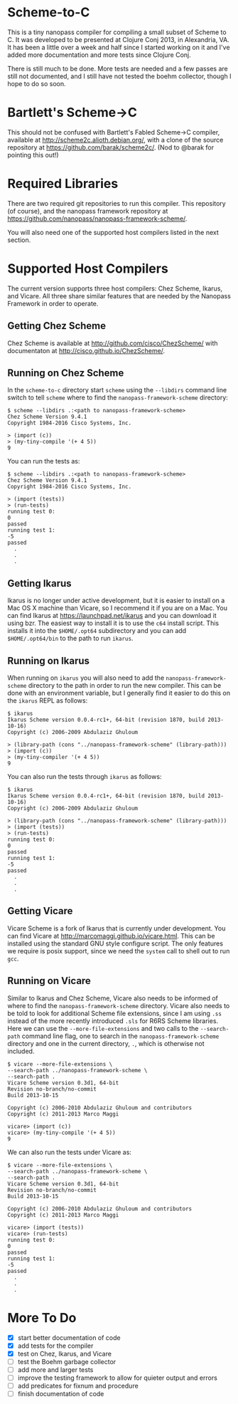 Scheme-to-C
============

This is a tiny nanopass compiler for compiling a small subset of Scheme to C.
It was developed to be presented at Clojure Conj 2013, in Alexandria, VA.
It has been a little over a week and half since I started working on it and
I've added more documentation and more tests since Clojure Conj.

There is still much to be done.  More tests are needed and a few passes are
still not documented, and I still have not tested the boehm collector, though
I hope to do so soon.

Bartlett's Scheme-&gt;C
=====================
This should not be confused with Bartlett's Fabled Scheme-&gt;C compiler,
available at http://scheme2c.alioth.debian.org/, with a clone of the source
repository at https://github.com/barak/scheme2c/.  (Nod to @barak for pointing
this out!)

Required Libraries
===================
There are two required git repositories to run this compiler.  This repository
(of course), and the nanopass framework repository at
https://github.com/nanopass/nanopass-framework-scheme/.

You will also need one of the supported host compilers listed in the next
section.

Supported Host Compilers
=========================

The current version supports three host compilers: Chez Scheme, Ikarus, and
Vicare.  All three share similar features that are needed by the Nanopass
Framework in order to operate.

Getting Chez Scheme
--------------------
Chez Scheme is available at http://github.com/cisco/ChezScheme/ with
documentaton at http://cisco.github.io/ChezScheme/.

Running on Chez Scheme
-----------------------
In the `scheme-to-c` directory start `scheme` using the `--libdirs` command
line switch to tell `scheme` where to find the `nanopass-framework-scheme`
directory:

```
$ scheme --libdirs .:<path to nanopass-framework-scheme>
Chez Scheme Version 9.4.1
Copyright 1984-2016 Cisco Systems, Inc.

> (import (c))
> (my-tiny-compile '(+ 4 5))
9
```

You can run the tests as:

```
$ scheme --libdirs .:<path to nanopass-framework-scheme>
Chez Scheme Version 9.4.1
Copyright 1984-2016 Cisco Systems, Inc.

> (import (tests))
> (run-tests)
running test 0:
0
passed
running test 1:
-5
passed
  .
  .
  .
```

Getting Ikarus
---------------
Ikarus is no longer under active development, but it is easier to install on a
Mac OS X machine than Vicare, so I recommend it if you are on a Mac.  You can
find Ikarus at https://launchpad.net/ikarus and you can download it using bzr.
The easiest way to install it is to use the `c64` install script.  This installs
it into the `$HOME/.opt64` subdirectory and you can add `$HOME/.opt64/bin` to
the path to run `ikarus`.

Running on Ikarus
------------------
When running on `ikarus` you will also need to add the
`nanopass-framework-scheme` directory to the path in order to run the new
compiler.  This can be done with an environment variable, but I generally find
it easier to do this on the `ikarus` REPL as follows:

```
$ ikarus
Ikarus Scheme version 0.0.4-rc1+, 64-bit (revision 1870, build 2013-10-16)
Copyright (c) 2006-2009 Abdulaziz Ghuloum

> (library-path (cons "../nanopass-framework-scheme" (library-path)))
> (import (c))
> (my-tiny-compiler '(+ 4 5))
9
```

You can also run the tests through `ikarus` as follows:

```
$ ikarus
Ikarus Scheme version 0.0.4-rc1+, 64-bit (revision 1870, build 2013-10-16)
Copyright (c) 2006-2009 Abdulaziz Ghuloum

> (library-path (cons "../nanopass-framework-scheme" (library-path)))
> (import (tests))
> (run-tests)
running test 0:
0
passed
running test 1:
-5
passed
  .
  .
  .
```

Getting Vicare
---------------
Vicare Scheme is a fork of Ikarus that is currently under development.
You can find Vicare at http://marcomaggi.github.io/vicare.html.  This can
be installed using the standard GNU style configure script.  The only
features we require is posix support, since we need the `system` call to
shell out to run `gcc`.

Running on Vicare
------------------
Similar to Ikarus and Chez Scheme, Vicare also needs to be informed of where
to find the `nanopass-framework-scheme` directory.  Vicare also needs to be
told to look for additional Scheme file extensions, since I am using `.ss`
instead of the more recently introduced `.sls` for R6RS Scheme libraries.  Here
we can use the `--more-file-extensions` and two calls to the `--search-path`
command line flag, one to search in the `nanopass-framework-scheme` directory
and one in the current directory, `.`, which is otherwise not included.

```
$ vicare --more-file-extensions \
--search-path ../nanopass-framework-scheme \
--search-path .
Vicare Scheme version 0.3d1, 64-bit
Revision no-branch/no-commit
Build 2013-10-15

Copyright (c) 2006-2010 Abdulaziz Ghuloum and contributors
Copyright (c) 2011-2013 Marco Maggi

vicare> (import (c))
vicare> (my-tiny-compile '(+ 4 5))
9
```

We can also run the tests under Vicare as:

```
$ vicare --more-file-extensions \
--search-path ../nanopass-framework-scheme \
--search-path .
Vicare Scheme version 0.3d1, 64-bit
Revision no-branch/no-commit
Build 2013-10-15

Copyright (c) 2006-2010 Abdulaziz Ghuloum and contributors
Copyright (c) 2011-2013 Marco Maggi

vicare> (import (tests))
vicare> (run-tests)
running test 0:
0
passed
running test 1:
-5
passed
  .
  .
  .
```

More To Do
===========

- [x] start better documentation of code
- [x] add tests for the compiler
- [x] test on Chez, Ikarus, and Vicare
- [ ] test the Boehm garbage collector
- [ ] add more and larger tests
- [ ] improve the testing framework to allow for quieter output and errors
- [ ] add predicates for fixnum and procedure
- [ ] finish documentation of code
